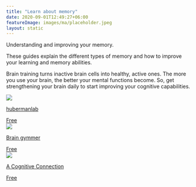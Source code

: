 ```yaml
---
title: "Learn about memory"
date: 2020-09-01T12:49:27+06:00
featureImage: images/ma/placeholder.jpeg
layout: static
---
```


Understanding and improving your memory.

These guides explain the different types of memory and how to improve your learning and memory abilities.

Brain training turns inactive brain cells into healthy, active ones. The more you use your brain, the better your mental functions become. So, get strengthening your brain daily to start improving your cognitive capabilities.

<a class="ma-link" href="https://hubermanlab.com/understand-and-improve-memory-using-science-based-tools/"><div class="ma-card"><div class="ma-icon"><img src ="/images/icon-check.png"/></div><div class="ma-name"><p>hubermanlab</p></div><div class="ma-paid-text"><span>Free</span></div></div></a><a class="ma-link" href="https://www.braingymmer.com/en/"><div class="ma-card"><div class="ma-icon"><img src ="/images/icon-check.png"/></div><div class="ma-name"><p>Brain gymmer</p></div><div class="ma-paid-text"><span>Free</span></div></div></a><a class="ma-link" href="https://acognitiveconnection.com/why-brain-training-is-important/"><div class="ma-card"><div class="ma-icon"><img src ="/images/icon-check.png"/></div><div class="ma-name"><p>A Cognitive Connection</p></div><div class="ma-paid-text"><span>Free</span></div></div></a>  

<br/><br/>






